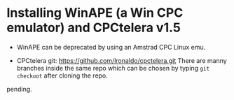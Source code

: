 # Installing WinAPE (a Win CPC emulator) and CPCtelera v1.5
- WinAPE can be deprecated by using an Amstrad CPC Linux emu.

- CPCtelera git: https://github.com/lronaldo/cpctelera.git
There are manny branches inside the same repo which can be chosen by typing `git checkuot` after cloning the repo.

pending.

